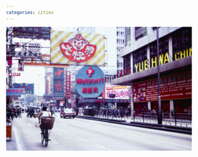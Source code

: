```yaml
---
categories: cities
---
```


![hongkong](https://raw.githubusercontent.com/muneer78/muneer78.github.io/master/images/Hong%20Kong.jpg) 

